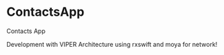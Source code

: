 # ContactsApp
Contacts App


Development with VIPER Architecture using rxswift and moya for network!
